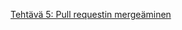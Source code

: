 [Tehtävä 5: Pull requestin mergeäminen](https://github.com/erjavaskivuori/ohtu-miniprojekti/pull/2)
